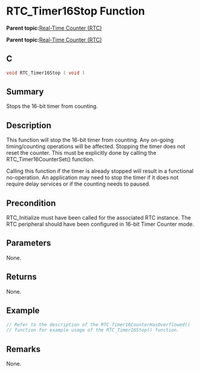 # RTC\_Timer16Stop Function

**Parent topic:**[Real-Time Counter \(RTC\)](GUID-3578D06D-FEC5-4769-ADC7-0D46730CD973.md)

**Parent topic:**[Real-Time Counter \(RTC\)](GUID-C95E1695-55CC-4546-9F2C-315F5C908FC1.md)

## C

```c
void RTC_Timer16Stop ( void )
```

## Summary

Stops the 16-bit timer from counting.

## Description

This function will stop the 16-bit timer from counting. Any on-going timing/counting operations will be affected. Stopping the timer does not reset the counter. This must be explicitly done by calling the RTC\_Timer16CounterSet\(\) function.

Calling this function if the timer is already stopped will result in a functional no-operation. An application may need to stop the timer if it does not require delay services or if the counting needs to paused.

## Precondition

RTC\_Initialize must have been called for the associated RTC instance. The RTC peripheral should have been configured in 16-bit Timer Counter mode.

## Parameters

None.

## Returns

None.

## Example

```c
// Refer to the description of the RTC_Timer16CounterHasOverflowed()
// function for example usage of the RTC_Timer16Stop() function.

```

## Remarks

None.

